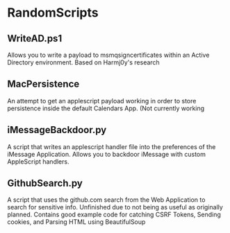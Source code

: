 # RandomScripts

<h2>WriteAD.ps1</h2>
<p>Allows you to write a payload to msmqsigncertificates within an Active Directory environment. Based on Harmj0y's research</p>

<h2>MacPersistence</h2>
<p>An attempt to get an applescript payload working in order to store persistence inside the default Calendars App. (Not currently working</p>

<h2>iMessageBackdoor.py</h2>
<p>A script that writes an applescript handler file into the preferences of the iMessage Application. Allows you to backdoor iMessage with custom AppleScript handlers.</p>

<h2>GithubSearch.py</h2>
<p>A script that uses the github.com search from the Web Application to search for sensitive info. Unfinished due to not being as useful as originally planned. Contains good example code for catching CSRF Tokens, Sending cookies, and Parsing HTML using BeautifulSoup</p>
